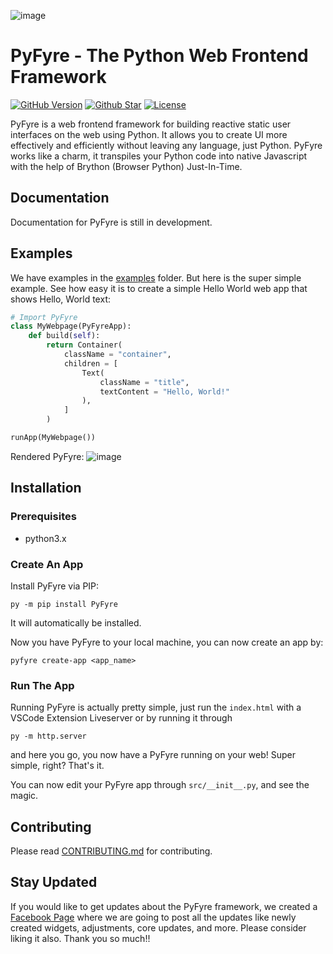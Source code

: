 ![image](https://user-images.githubusercontent.com/64759159/151080177-2b2ab45a-86e5-4746-b92f-6c4edd1aaa8f.png)

# PyFyre - The Python Web Frontend Framework
[![GitHub Version](https://img.shields.io/github/release/pyfyre/pyfyre.svg?style=for-the-badge)](https://github.com/pyfyre/pyfyre/releases)
[![Github Star](https://img.shields.io/github/stars/pyfyre/pyfyre.svg?style=for-the-badge)](https://github.com/pyfyre/pyfyre/stargazers) 
[![License](https://img.shields.io/github/license/pyfyre/pyfyre.svg?style=for-the-badge)](https://github.com/pyfyre/pyfyre/blob/main/LICENSE)

PyFyre is a web frontend framework for building reactive static user interfaces on the web using Python. It allows you to create UI more effectively and efficiently without leaving any language, just Python. PyFyre works like a charm, it transpiles your Python code into native Javascript with the help of Brython (Browser Python) Just-In-Time.

## Documentation
Documentation for PyFyre is still in development.

## Examples
We have examples in the [examples](examples) folder. But here is the super simple example.
See how easy it is to create a simple Hello World web app that shows Hello, World text:

```py
# Import PyFyre
class MyWebpage(PyFyreApp):
    def build(self):
        return Container(
            className = "container",
            children = [
                Text(
                    className = "title",
                    textContent = "Hello, World!"
                ),
            ]
        )

runApp(MyWebpage())
```

Rendered PyFyre:
![image](https://user-images.githubusercontent.com/64759159/111881940-d80e4380-89ed-11eb-9ffc-d607d80896fb.png)

## Installation

### Prerequisites
* python3.x

### Create An App
Install PyFyre via PIP:
```
py -m pip install PyFyre
```
It will automatically be installed.

Now you have PyFyre to your local machine, you can now create an app by:
```
pyfyre create-app <app_name>
```

### Run The App
Running PyFyre is actually pretty simple, just run the `index.html` with a VSCode Extension Liveserver or by running it through 
```
py -m http.server
```
and here you go, you now have a PyFyre running on your web! Super simple, right? That's it.

You can now edit your PyFyre app through `src/__init__.py`, and see the magic.

## Contributing
Please read [CONTRIBUTING.md](CONTRIBUTING.md) for contributing.

## Stay Updated
If you would like to get updates about the PyFyre framework, we created a [Facebook Page](https://www.facebook.com/PyFyreframework) where we are going to post all the updates like newly created widgets, adjustments, core updates, and more. Please consider liking it also. Thank you so much!!
